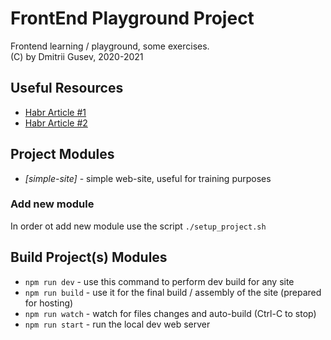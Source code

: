 # FrontEnd Playground Project
Frontend learning / playground, some exercises.  
(C) by Dmitrii Gusev, 2020-2021  

## Useful Resources
  - [Habr Article #1](https://habr.com/ru/company/mailru/blog/340922/)
  - [Habr Article #2](https://habr.com/ru/post/350886/)
  
  
## Project Modules
  - *[simple-site]* - simple web-site, useful for training purposes
  
### Add new module
In order ot add new module use the script `./setup_project.sh`

  
## Build Project(s) Modules
  - `npm run dev`   - use this command to perform dev build for any site
  - `npm run build` - use it for the final build / assembly of the site (prepared for hosting)
  - `npm run watch` - watch for files changes and auto-build (Ctrl-C to stop)
  - `npm run start` - run the local dev web server
  